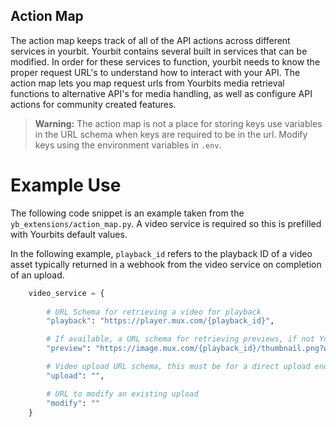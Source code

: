 ## Action Map

The action map keeps track of all of the API actions across 
different services in yourbit. Yourbit contains several built 
in services that can be modified. In order for these services 
to function, yourbit needs to know the proper request URL's to 
understand how to interact with your API. The action map lets you 
map request urls from Yourbits media retrieval functions to 
alternative API's for media handling, as well as configure API 
actions for community created features.

> **Warning:** The action map is not a place for storing keys 
use variables in the URL schema when keys are required to be in the url. Modify keys 
using the environment variables in `.env`.

# Example Use
The following code snippet is an example taken from the `yb_extensions/action_map.py`. A video service is required
so this is prefilled with Yourbits default values.

In the following example, `playback_id` refers to the playback ID of a video asset typically returned in a webhook
from the video service on completion of an upload. 

```python
    video_service = {
    
        # URL Schema for retrieving a video for playback
        "playback": "https://player.mux.com/{playback_id}", 

        # If available, a URL schema for retrieving previews, if not Yourbit will fall back to image service
        "preview": "https://image.mux.com/{playback_id}/thumbnail.png?width=214&height=121&time=1",

        # Video upload URL schema, this must be for a direct upload endpoint
        "upload": "",

        # URL to modify an existing upload
        "modify": "" 
    }
```

